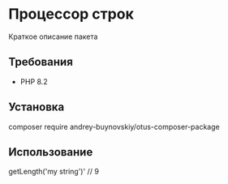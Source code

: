 # Процессор строк

Краткое описание пакета

## Требования

- PHP 8.2

## Установка

composer require andrey-buynovskiy/otus-composer-package

## Использование

<?php

$processor = new StringProcessor();
echo $processor->getLength('my string')' // 9